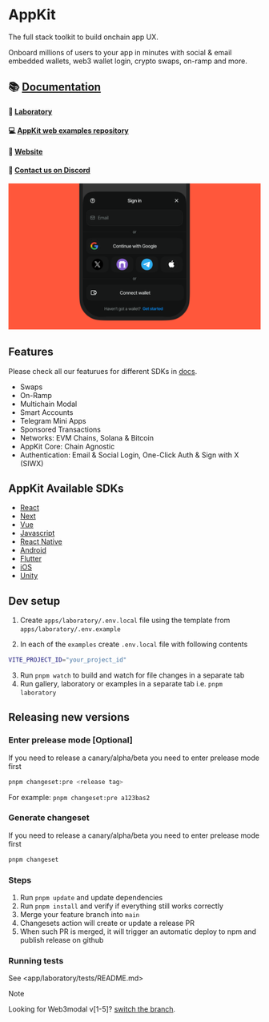 # AppKit

The full stack toolkit to build onchain app UX.

Onboard millions of users to your app in minutes with social & email embedded wallets, web3 wallet login, crypto swaps, on-ramp and more.

## 📚 [Documentation](https://docs.reown.com/appkit/overview)

#### 🧪 [Laboratory](https://appkit-lab.reown.com)

#### 💻 [AppKit web examples repository](https://github.com/reown-com/appkit-web-examples)

#### 🔗 [Website](https://reown.com/appkit)

#### 🛟 [Contact us on Discord](https://discord.gg/reown)

<p align="center">
  <img src="./.github/assets/header.png" alt="" border="0">
</p>

## Features
Please check all our featurues for different SDKs in [docs](https://docs.reown.com/appkit/features).
- Swaps
- On-Ramp	
- Multichain Modal	
- Smart Accounts	
- Telegram Mini Apps	
- Sponsored Transactions	
- Networks: EVM Chains, Solana & Bitcoin	
- AppKit Core: Chain Agnostic
- Authentication: Email & Social Login, One-Click Auth & Sign with X (SIWX)

## AppKit Available SDKs
- [React](https://docs.reown.com/appkit/react/core/installation)
- [Next](https://docs.reown.com/appkit/next/core/installation)
- [Vue](https://docs.reown.com/appkit/vue/core/installation)
- [Javascript](https://docs.reown.com/appkit/javascript/core/installation)
- [React Native](https://docs.reown.com/appkit/react-native/core/installation)
- [Android](https://docs.reown.com/appkit/android/core/installation)
- [Flutter](https://docs.reown.com/appkit/flutter/core/installation)
- [iOS](https://docs.reown.com/appkit/ios/core/installation)
- [Unity](https://docs.reown.com/appkit/unity/core/installation)

## Dev setup

1. Create `apps/laboratory/.env.local` file using the template from `apps/laboratory/.env.example`

2. In each of the `examples` create `.env.local` file with following contents

```zsh
VITE_PROJECT_ID="your_project_id"
```

3. Run `pnpm watch` to build and watch for file changes in a separate tab
4. Run gallery, laboratory or examples in a separate tab i.e. `pnpm laboratory`

## Releasing new versions

### Enter prelease mode [Optional]

If you need to release a canary/alpha/beta you need to enter prelease mode first

```sh
pnpm changeset:pre <release tag>
```

For example: `pnpm changeset:pre a123bas2`

### Generate changeset

If you need to release a canary/alpha/beta you need to enter prelease mode first

```sh
pnpm changeset
```

### Steps

1. Run `pnpm update` and update dependencies
2. Run `pnpm install` and verify if everything still works correctly
3. Merge your feature branch into `main`
4. Changesets action will create or update a release PR
5. When such PR is merged, it will trigger an automatic deploy to npm and publish release on github

### Running tests

See <app/laboratory/tests/README.md>


> [!NOTE]
> Looking for Web3modal v[1-5]? [switch the branch](https://github.com/WalletConnect/web3modal/tree/V5).
